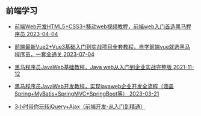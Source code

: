 ## 前端学习

- [前端Web开发HTML5+CSS3+移动web视频教程，前端web入门首选黑马程序员 2023-04-04](https://www.bilibili.com/video/BV1kM4y127Li?p=1&vd_source=e9ff78178dbc7c0aeb5a3435033a2b40)
- [前端最新Vue2+Vue3基础入门到实战项目全套教程，自学前端vue就选黑马程序员，一套全通关 2023-07-04](https://www.bilibili.com/video/BV1HV4y1a7n4?p=1&vd_source=e9ff78178dbc7c0aeb5a3435033a2b40)

- [黑马程序员JavaWeb基础教程，Java web从入门到企业实战完整版 2021-11-12](https://www.bilibili.com/video/BV1Qf4y1T7Hx/?spm_id_from=333.1007.top_right_bar_window_history.content.click)

- [黑马程序员JavaWeb开发教程，实现javaweb企业开发全流程（涵盖Spring+MyBatis+SpringMVC+SpringBoot等）
 2023-03-21](https://www.bilibili.com/video/BV1m84y1w7Tb/?spm_id_from=333.337.search-card.all.click&vd_source=e9ff78178dbc7c0aeb5a3435033a2b40)
  
- [3小时带你玩转jQuery+Ajax（前端开发-从入门到精通）](https://www.bilibili.com/video/BV19L4y1v7Dy?p=1&vd_source=e9ff78178dbc7c0aeb5a3435033a2b40)